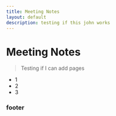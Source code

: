 ```yaml
---
title: Meeting Notes
layout: default
description: testing if this john works
---
```


# Meeting Notes

> Testing if I can add pages

- 1
- 2
- 3

### footer